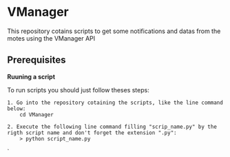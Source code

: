 # VManager

This repository cotains scripts to get some notifications and datas from the motes using the VManager API

**Prerequisites**
-
**Ruuning a script**

To run scripts you should just follow theses steps: 
	
	1. Go into the repository cotaining the scripts, like the line command below:
		cd VManager 

	2. Execute the following line command filling "scrip_name.py" by the rigth script name and don't forget the extension ".py":
		> python script_name.py
	
`